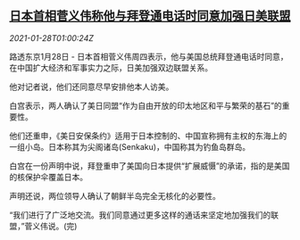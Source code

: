 <!--1611796997000-->
[日本首相菅义伟称他与拜登通电话时同意加强日美联盟](https://cn.reuters.com/article/japan-usa-suga-biden-conversation-0127-w-idCNKBS29X03N)
------

<div><i>2021-01-28T01:00:24Z</i></div><p>路透东京1月28日 - 日本首相菅义伟周四表示，他与美国总统拜登通电话时同意，在中国扩大经济和军事实力之际，日美加强双边联盟关系。</p><p>他对记者说，他们还同意尽早安排他本人访美。</p><p>白宫表示，两人确认了美日同盟“作为自由开放的印太地区和平与繁荣的基石”的重要性。</p><p>他们还重申，《美日安保条约》适用于日本控制的、中国宣称拥有主权的东海上的一组小岛。日本称其为尖阁诸岛(Senkaku)，中国称其为钓鱼岛群岛。</p><p>白宫在一份声明中说，拜登重申了美国向日本提供“扩展威慑”的承诺，指的是美国的核保护伞覆盖日本。</p><p>声明还说，两位领导人确认了朝鲜半岛完全无核化的必要性。</p><p>“我们进行了广泛地交流。我们同意通过更多这样的通话来坚定地加强我们的联盟，”菅义伟说。(完)</p>
